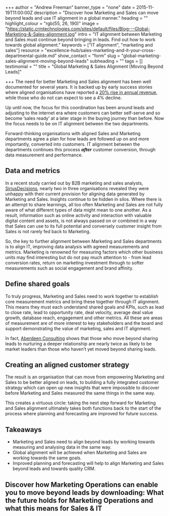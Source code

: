 +++
author = "Andrew Freeman"
banner_type = "none"
date = 2015-11-19T11:00:00Z
description = "Discover how Marketing and Sales can move beyond leads and use IT alignment in a global manner."
heading = ""
highlight_colour = "rgb(55, 26, 190)"
image = "https://static.crmtechnologies.com/sites/default/files/Blog---Global-Marketing-&-Sales-alignment.jpg"
intro = "IT alignment between Marketing and Sales must continue beyond bringing in leads. Find out how to work towards global alignment."
keywords = ["IT alignment", "marketing and sales"]
resource = "excellence-hub/sales-marketing-and-it-your-cross-departmental-guide.md"
show_contact = "form"
slug = "global-marketing-sales-alignment-moving-beyond-leads"
subheading = ""
tags = []
testimonial = ""
title = "Global Marketing & Sales Alignment [Moving Beyond Leads]"

+++
The need for better Marketing and Sales alignment has been well documented for several years. It is backed up by early success stories where aligned organisations have reported a [20% rise in annual revenue](http://v1.aberdeen.com/launch/report/research_briefs/8803-RB-Sales-Marketing-Alignment-Collaboration.asp), while those who do not can expect to see a 4% decline.

Up until now, the focus for this coordination has been around leads and adjusting to the internet era where customers can better self-serve and so become ‘sales ready’ at a later stage in the buying journey than before. Now the focus needs to be on IT alignment between the two departments.

Forward-thinking organisations with aligned Sales and Marketing departments agree a plan for how leads are followed up on and more importantly, converted into customers. IT alignment between the departments continues this process **_after_** customer conversion, through data measurement and performance.

## Data and metrics

In a recent study carried out by B2B marketing and sales analysts, [SiriusDecisions](https://www.siriusdecisions.com/What-We-Do.aspx), nearly two in three organisations revealed they were unhappy with their current provision for aligning data generated by Marketing and Sales. Insights continue to be hidden in silos. Where there is an attempt to share learnings, all too often Marketing and Sales are not fully aware of what different types of data might mean to one another. As a result, information such as online activity and interaction with valuable digital content and assets, is not always passed on or combined in a way that Sales can use to its full potential and conversely customer insight from Sales is not rarely fed back to Marketing.   
  
So, the key to further alignment between Marketing and Sales departments is to align IT, improving data analysis with agreed measurements and metrics. Marketing is renowned for measuring factors which other business units may find interesting but do not pay much attention to - from lead conversion rates, return on marketing investment through to softer measurements such as social engagement and brand affinity.

## Define shared goals

To truly progress, Marketing and Sales need to work together to establish core measurement metrics and bring these together through IT alignment. This means they must each understand shared goals and KPIs, such as lead to close rate, lead to opportunity rate, deal velocity, average deal value growth, database reach, engagement and other metrics. All these are areas of measurement are of more interest to key stakeholders and the board and support demonstrating the value of marketing, sales and IT alignment.   
  
In fact, [Aberdeen Consulting](http://v1.aberdeen.com/launch/report/research_briefs/8803-RB-Sales-Marketing-Alignment-Collaboration.asp) shows that those who move beyond sharing leads to nurturing a deeper relationship are nearly twice as likely to be market leaders than those who haven’t yet moved beyond sharing leads.

## Creating an aligned customer strategy

The result is an organisation that can move from empowering Marketing and Sales to be better aligned on leads, to building a fully integrated customer strategy which can open up new insights that were impossible to discover before Marketing and Sales measured the same things in the same way.

This creates a virtuous circle: taking the next step forward for Marketing and Sales alignment ultimately takes both functions back to the start of the process where planning and forecasting are improved for future success.

## Takeaways

* Marketing and Sales need to align beyond leads by working towards measuring and analysing data in the same way.
* Global alignment will be achieved when Marketing and Sales are working towards the same goals.
* Improved planning and forecasting will help to align Marketing and Sales beyond leads and towards quality CRM.

## Discover how Marketing Operations can enable you to move beyond leads by downloading: What the future holds for Marketing Operations and what this means for Sales & IT